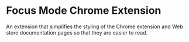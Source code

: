  # Focus Mode Chrome Extension

An extension that simplifies the styling of the Chrome extension and Web store documentation pages so that they are easier to read.

